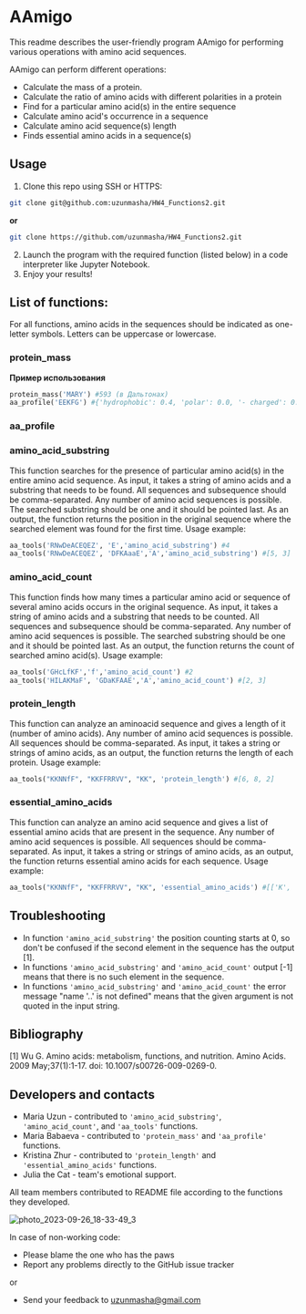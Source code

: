 # AAmigo
This readme describes the user-friendly program AAmigo for performing various operations with amino acid sequences.

AAmigo can perform different operations:
* Calculate the mass of a protein.
* Calculate the ratio of amino acids with different polarities in a protein
* Find for a particular amino acid(s) in the entire sequence
* Calculate amino acid's occurrence in a sequence
* Calculate amino acid sequence(s) length
* Finds essential amino acids in a sequence(s)

## Usage
1. Clone this repo using SSH or HTTPS:
```bash
git clone git@github.com:uzunmasha/HW4_Functions2.git
``` 
**or**
```bash
git clone https://github.com/uzunmasha/HW4_Functions2.git
``` 
2. Launch the program with the required function (listed below) in a code interpreter like Jupyter Notebook.
3. Enjoy your results!

## List of functions:
For all functions, amino acids in the sequences should be indicated as one-letter symbols. Letters can be uppercase or lowercase.

### protein_mass
**Пример использования**

```python
protein_mass('MARY') #593 (в Дальтонах)
aa_profile('EEKFG') #{'hydrophobic': 0.4, 'polar': 0.0, '- charged': 0.4, '+ charged': 0.2}
```
### aa_profile

### amino_acid_substring 
This function searches for the presence of particular amino acid(s) in the entire amino acid sequence. As input, it takes a string of amino acids and a substring that needs to be found. All sequences and subsequence should be comma-separated. Any number of amino acid sequences is possible. The searched substring should be one and it should be pointed last.  As an output, the function returns the position in the original sequence where the searched element was found for the first time.
Usage example:
```python
aa_tools('RNwDeACEQEZ', 'E','amino_acid_substring') #4
aa_tools('RNwDeACEQEZ', 'DFKAaaE','A','amino_acid_substring') #[5, 3]
```
### amino_acid_count
This function finds how many times a particular amino acid or sequence of several amino acids occurs in the original sequence. As input, it takes a string of amino acids and a substring that needs to be counted. All sequences and subsequence should be comma-separated. Any number of amino acid sequences is possible. The searched substring should be one and it should be pointed last. As an output, the function returns the count of searched amino acid(s).
Usage example:
```python
aa_tools('GHcLfKF','f','amino_acid_count') #2
aa_tools('HILAKMaF', 'GDaKFAAE','A','amino_acid_count') #[2, 3]
```
### protein_length
This function can analyze an aminoacid sequence and gives a length of it (number of amino acids). Any number of amino acid sequences is possible. All sequences should be comma-separated. As input, it takes a string or strings of amino acids, as an output, the function returns the length of each protein.
Usage example:
```python
aa_tools("KKNNfF", "KKFFRRVV", "KK", 'protein_length') #[6, 8, 2]
```
### essential_amino_acids
This function can analyze an amino acid sequence and gives a list of essential amino acids that are present in the sequence.
Any number of amino acid sequences is possible. All sequences should be comma-separated. As input, it takes a string or strings of amino acids, as an output, the function returns essential amino acids for each sequence.
Usage example:
```python
aa_tools("KKNNfF", "KKFFRRVV", "KK", 'essential_amino_acids') #[['K', 'K', 'f', 'F'], ['K', 'K', 'F', 'F', 'V', 'V'], ['K', 'K']]
```

## Troubleshooting
* In function `'amino_acid_substring'` the position counting starts at 0, so don't be confused if the second element in the sequence has the output [1]. 
* In functions `'amino_acid_substring'` and `'amino_acid_count'` output [-1] means that there is no such element in the sequence.
* In functions `'amino_acid_substring'` and `'amino_acid_count'` the error message "name '..' is not defined" means that the given argument is not quoted in the input string.

## Bibliography
[1] Wu G. Amino acids: metabolism, functions, and nutrition. Amino Acids. 2009 May;37(1):1-17. doi: 10.1007/s00726-009-0269-0.

## Developers and contacts
* Maria Uzun - contributed to `'amino_acid_substring'`, `'amino_acid_count'`, and `'aa_tools'` functions.
* Maria Babaeva - contributed to `'protein_mass'` and `'aa_profile'` functions.
* Kristina Zhur - contributed to `'protein_length'` and `'essential_amino_acids'` functions.
* Julia the Cat - team's emotional support.

All team members contributed to README file according to the functions they developed.

![photo_2023-09-26_18-33-49_3](https://github.com/uzunmasha/HW4_Functions2/assets/44806106/63fdea24-5c0a-4650-8bed-181871aa540f)


In case of non-working code:

* Please blame the one who has the paws
* Report any problems directly to the GitHub issue tracker

or

* Send your feedback to uzunmasha@gmail.com
